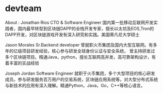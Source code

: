 # devteam
About :
Jonathan Rios
CTO & Software Engineer
国内第一批移动互联网开发实践者，国内最早转型到区块链DAPP的全栈开发专家，擅长以太坊及EOS,Tron的DAPP开发，对区块链游戏开发有深入研究和实践。美国蒂凡尼大学硕士

Jason Morales
Sr.Backend developer
曾就职火币集团及国内大型互联网。有多年的亿级项目研发经验，核心参与研发全球身份认证与安全系统， 曾主持研发过多个区块链项目。精通Java，python，擅长互联网高并发，高可靠架构设计，有着丰富的实战经验


Joseph Jordan
Software Engineer
就职于火币集团，多个大型项目的核心研发成员。参与研发服务百万用户的交易系统，区块链应用系统等。对大型分布式系统与新技术的应用有深入理解。精通Python，Java，Go，C++等核心语言。

